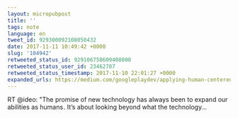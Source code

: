 ```yaml
---
layout: micropubpost
title: ''
tags: note
language: en
tweet_id: 929300092108050432
date: 2017-11-11 10:49:42 +0000
slug: '104942'
retweeted_status_id: 929106758609408000
retweeted_status_user_id: 23462787
retweeted_status_timestamp: 2017-11-10 22:01:27 +0000
expanded_urls: https://medium.com/googleplaydev/applying-human-centered-design-to-emerging-technologies-6ad7f39d8d30
---
```

RT @ideo: "The promise of new technology has always been to expand our abilities as humans . It’s about looking beyond what the technology…
